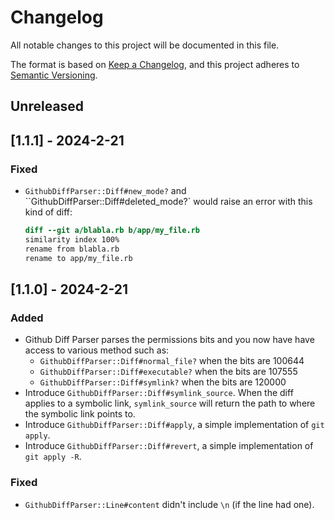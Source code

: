 # Changelog
All notable changes to this project will be documented in this file.

The format is based on [Keep a Changelog](https://keepachangelog.com/en/1.0.0/),
and this project adheres to [Semantic Versioning](https://semver.org/spec/v2.0.0.html).

## Unreleased

## [1.1.1] - 2024-2-21
### Fixed
- `GithubDiffParser::Diff#new_mode?` and ``GithubDiffParser::Diff#deleted_mode?` would raise
  an error with this kind of diff:

  ```diff
  diff --git a/blabla.rb b/app/my_file.rb
  similarity index 100%
  rename from blabla.rb
  rename to app/my_file.rb
  ```

## [1.1.0] - 2024-2-21
### Added
- Github Diff Parser parses the permissions bits and you now have have access to various method
  such as:
  - `GithubDiffParser::Diff#normal_file?` when the bits are 100644
  - `GithubDiffParser::Diff#executable?` when the bits are 107555
  - `GithubDiffParser::Diff#symlink?` when the bits are 120000
- Introduce `GithubDiffParser::Diff#symlink_source`. When the diff applies to a symbolic link, `symlink_source` will
  return the path to where the symbolic link points to.
- Introduce `GithubDiffParser::Diff#apply`, a simple implementation of `git apply`.
- Introduce `GithubDiffParser::Diff#revert`, a simple implementation of `git apply -R`.

### Fixed
- `GithubDiffParser::Line#content` didn't include `\n` (if the line had one).
